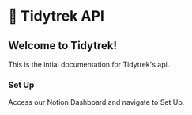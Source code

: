 # 🥾 Tidytrek API

## Welcome to Tidytrek!

This is the intial documentation for Tidytrek's api.

### Set Up

Access our Notion Dashboard and navigate to Set Up.
